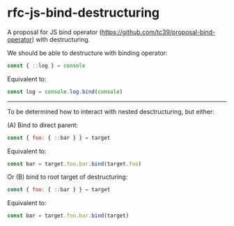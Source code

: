 # rfc-js-bind-destructuring
A proposal for JS bind operator (https://github.com/tc39/proposal-bind-operator) with destructuring.

We should be able to destructure with binding operator:

```js
const { ::log } = console
```

Equivalent to:

```js
const log = console.log.bind(console)
```

---

To be determined how to interact with nested desctructuring, but either:

(A) Bind to direct parent:

```js
const { foo: { ::bar } } = target
```

Equivalent to:

```js
const bar = target.foo.bar.bind(target.foo)
```

Or (B) bind to root target of destructuring:

```js
const { foo: { ::bar } } = target
```

Equivalent to:

```js
const bar = target.foo.bar.bind(target)
```
